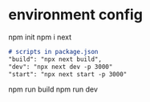 # environment config
npm init
npm i next

```markdown
# scripts in package.json
"build": "npx next build",
"dev": "npx next dev -p 3000"
"start": "npx next start -p 3000"
```

npm run build
npm run dev